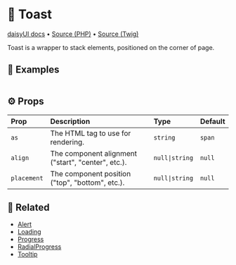 # 🧩 Toast
[daisyUI docs](https://daisyui.com/components/toast/) •
[Source (PHP)](/src/Twig/Components/Toast.php) •
[Source (Twig)](/templates/components/Toast.html.twig)

Toast is a wrapper to stack elements, positioned on the corner of page.

## 🚀 Examples

```twig
```

## ⚙️ Props

| Prop        | Description                                        | Type           | Default |
|:------------|:---------------------------------------------------|:---------------|:--------|
| `as`        | The HTML tag to use for rendering.                 | `string`       | `span`  |
| `align`     | The component alignment ("start", "center", etc.). | `null\|string` | `null`  |
| `placement` | The component position ("top", "bottom", etc.).    | `null\|string` | `null`  |

## 📖 Related

- [Alert](Alert.md)
- [Loading](Loading.md)
- [Progress](Progress.md)
- [RadialProgress](RadialProgress.md)
- [Tooltip](Tooltip.md)
